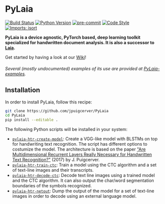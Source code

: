 # PyLaia

[![Build Status](https://travis-ci.com/jpuigcerver/PyLaia.svg?token=HF64eTvPxEUcjjUPXpgm&branch=master)](https://travis-ci.com/jpuigcerver/PyLaia)
[![Python Version](https://img.shields.io/badge/python-3.6%2B-blue.svg)](https://www.python.org/)
[![pre-commit](https://img.shields.io/badge/pre--commit-enabled-brightgreen?logo=pre-commit&logoColor=white)](https://github.com/pre-commit/pre-commit)
[![Code Style](https://img.shields.io/badge/code%20style-black-000000.svg)](https://github.com/ambv/black)
[![Imports: isort](https://img.shields.io/badge/%20imports-isort-%231674b1?style=flat)](https://timothycrosley.github.io/isort/)

**PyLaia is a device agnostic, PyTorch based, deep learning toolkit specialized for handwritten document analysis. It is also a successor to [Laia](https://github.com/jpuigcerver/Laia).**

Get started by having a look at our [Wiki](https://github.com/jpuigcerver/PyLaia/wiki)!
###### Several (mostly undocumented) examples of its use are provided at [PyLaia-examples](https://github.com/carmocca/PyLaia-examples).

## Installation

In order to install PyLaia, follow this recipe:

```bash
git clone https://github.com/jpuigcerver/PyLaia
cd PyLaia
pip install --editable .
```

The following Python scripts will be installed in your system:

- [`pylaia-htr-create-model`](https://github.com/jpuigcerver/PyLaia/blob/master/pylaia-htr-create-model): Create a VGG-like model with BLSTMs on top for handwriting text recognition. The script has different options to costumize the model. The architecture is based on the paper ["Are Multidimensional Recurrent Layers Really Necessary for Handwritten Text Recognition?"](https://ieeexplore.ieee.org/document/8269951) (2017) by J. Puigcerver.
- [`pylaia-htr-train-ctc`](https://github.com/jpuigcerver/PyLaia/blob/master/pylaia-htr-train-ctc): Train a model using the CTC algorithm and a set of text-line images and their transcripts.
- [`pylaia-htr-decode-ctc`](https://github.com/jpuigcerver/PyLaia/blob/master/pylaia-htr-decode-ctc): Decode text line images using a trained model and the CTC algorithm. It can also output the char/word segmentation boundaries of the symbols recognized.
- [`pylaia-htr-netout`](https://github.com/jpuigcerver/PyLaia/blob/master/pylaia-htr-netout): Dump the output of the model for a set of text-line images in order to decode using an external language model.
